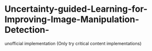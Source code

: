 # Uncertainty-guided-Learning-for-Improving-Image-Manipulation-Detection-
unofficial  implementation  (Only try critical content implementations)

